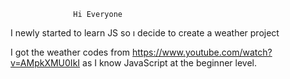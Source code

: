                   Hi Everyone

I newly started to learn JS so ı decide to create a weather project

I got the weather codes from https://www.youtube.com/watch?v=AMpkXMU0IkI as I know JavaScript at the beginner level.
